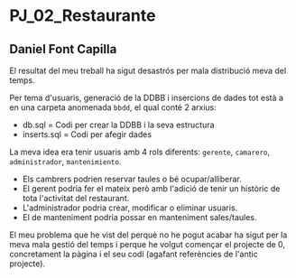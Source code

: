 # PJ_02_Restaurante

## Daniel Font Capilla

El resultat del meu treball ha sigut desastrós per mala distribució meva del temps.

Per tema d'usuaris, generació de la DDBB i insercions de dades tot està a en una carpeta anomenada ``bbdd``, el qual conté 2 arxius:
- db.sql = Codi per crear la DDBB i la seva estructura
- inserts.sql = Codi per afegir dades

La meva idea era tenir usuaris amb 4 rols diferents: ``gerente``, ``camarero``, ``administrador``, ``mantenimiento``.
- Els cambrers podrien reservar taules o bé ocupar/alliberar.
- El gerent podria fer el mateix però amb l'adició de tenir un històric de tota l'activitat del restaurant.
- L'administrador podria crear, modificar o eliminar usuaris.
- El de manteniment podria possar en manteniment sales/taules.

El meu problema que he vist del perquè no he pogut acabar ha sigut per la meva mala gestió del temps i perque he volgut començar el projecte de 0, concretament la pàgina i el seu codi (agafant referències de l'antic projecte).
